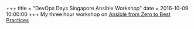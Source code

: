 +++
title = "DevOps Days Singapore Ansible Workshop"
date = 2016-10-09 10:00:00
+++
My three hour workshop on [Ansible from Zero to Best Practices](/devops-singapore-2016/)
